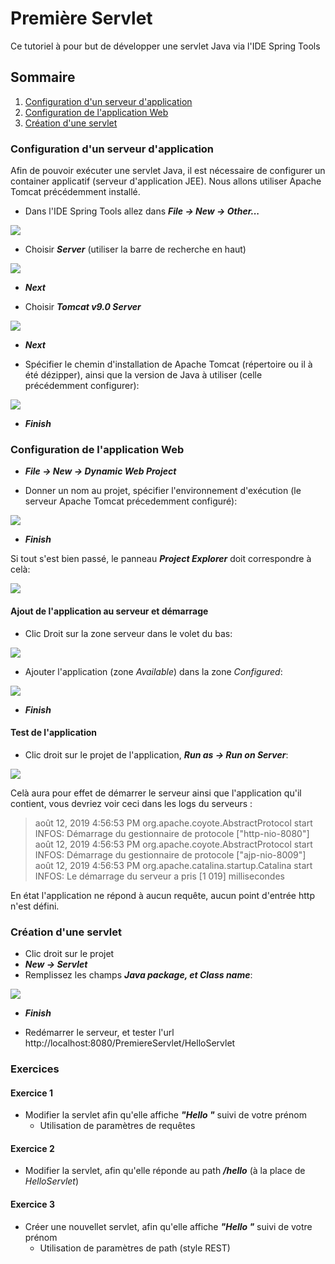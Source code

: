 # Première Servlet

Ce tutoriel à pour but de développer une servlet Java via l'IDE Spring Tools

## Sommaire

1. [Configuration d'un serveur d'application](#configuration-dun-serveur-dapplication)
2. [Configuration de l'application Web](#configuration-de-lapplication-web)
3. [Création d'une servlet](creation-dune-servlet)


### Configuration d'un serveur d'application

Afin de pouvoir exécuter une servlet Java, il est nécessaire de configurer un container applicatif (serveur d'application JEE). Nous allons utiliser Apache Tomcat précédemment installé. 

- Dans l'IDE Spring Tools allez dans _**File -> New -> Other...**_ 

![](https://github.com/Cours-HE-ARC/cours-JEE-2019-2020/blob/master/pratique/images/set-tomcat-1.png)

- Choisir **_Server_**  (utiliser la barre de recherche en haut) 

![](https://github.com/Cours-HE-ARC/cours-JEE-2019-2020/blob/master/pratique/images/set-tomcat-2.png)

- **_Next_**

- Choisir _**Tomcat v9.0 Server**_  

![](https://github.com/Cours-HE-ARC/cours-JEE-2019-2020/blob/master/pratique/images/set-tomcat-3.png) 

- **_Next_**

- Spécifier le chemin d'installation de Apache Tomcat (répertoire ou il à été dézipper), ainsi que la version de Java à utiliser (celle précédemment configurer):

![](https://github.com/Cours-HE-ARC/cours-JEE-2019-2020/blob/master/pratique/images/set-tomcat-4.png)

- **_Finish_** 

### Configuration de l'application Web

- **_File -> New -> Dynamic Web Project_**

- Donner un nom au projet, spécifier l'environnement d'exécution (le serveur Apache Tomcat précedemment configuré):

![](https://github.com/Cours-HE-ARC/cours-JEE-2019-2020/blob/master/pratique/images/premiere-servelt-app-1.png) 

- **_Finish_**

Si tout s'est bien passé, le panneau **_Project Explorer_** doit correspondre à celà:  

![](https://github.com/Cours-HE-ARC/cours-JEE-2019-2020/blob/master/pratique/images/premiere-servelt-app-2.png)

#### Ajout de l'application au serveur et démarrage 

- Clic Droit sur la zone serveur dans le volet du bas: 

![](https://github.com/Cours-HE-ARC/cours-JEE-2019-2020/blob/master/pratique/images/add-app-to-server.png)

- Ajouter l'application (zone _Available_) dans la zone _Configured_:

![](https://github.com/Cours-HE-ARC/cours-JEE-2019-2020/blob/master/pratique/images/add-app-to-server-2.png)

- _**Finish**_

#### Test de l'application

- Clic droit sur le projet de l'application, **_Run as -> Run on Server_**:

![](https://github.com/Cours-HE-ARC/cours-JEE-2019-2020/blob/master/pratique/images/app-run.png)

Celà aura pour effet de démarrer le serveur ainsi que l'application qu'il contient, vous devriez voir ceci dans les logs du serveurs :

> août 12, 2019 4:56:53 PM org.apache.coyote.AbstractProtocol start
> INFOS: Démarrage du gestionnaire de protocole ["http-nio-8080"]
> août 12, 2019 4:56:53 PM org.apache.coyote.AbstractProtocol start
> INFOS: Démarrage du gestionnaire de protocole ["ajp-nio-8009"]
> août 12, 2019 4:56:53 PM org.apache.catalina.startup.Catalina start
> INFOS: Le démarrage du serveur a pris [1 019] millisecondes

En état l'application ne répond à aucun requête, aucun point d'entrée http n'est défini.

### Création d'une servlet

- Clic droit sur le projet
- **_New -> Servlet_**
- Remplissez les champs **_Java package, et Class name_**:

![](https://github.com/Cours-HE-ARC/cours-JEE-2019-2020/blob/master/pratique/images/hello-servlet.png)

- _**Finish**_

- Redémarrer le serveur, et tester l'url http://localhost:8080/PremiereServlet/HelloServlet

### Exercices
#### Exercice 1 

- Modifier la servlet afin qu'elle affiche **_"Hello "_** suivi de votre prénom
  - Utilisation de paramètres de requêtes
  
#### Exercice 2

- Modifier la servlet, afin qu'elle réponde au path _**/hello**_ (à la place de _HelloServlet_)

#### Exercice 3

- Créer une nouvellet servlet, afin qu'elle affiche **_"Hello "_** suivi de votre prénom
  - Utilisation de paramètres de path (style REST)





